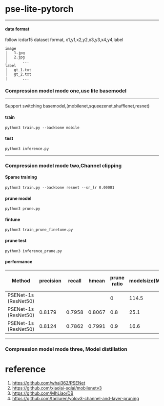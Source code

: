 # pse-lite-pytorch


***

#### data format
follow icdar15 dataset format, x1,y1,x2,y2,x3,y3,x4,y4,label
```
image
│   1.jpg
│   2.jpg   
│		...
label
│   gt_1.txt
│   gt_2.txt
|		...
```

### Compression model mode one,use lite basemodel

***
Support switching basemodel,(mobilenet,squeezenet,shufflenet,resnet)

#### train 


```
python3 train.py --backbone mobile 
```

#### test

```
python3 inference.py
```

***


### Compression model mode two,Channel clipping

#### Sparse training

```
python3 train.py --backbone resnet --sr_lr 0.00001
```

#### prune model

```
python3 prune.py 
```

#### fintune

```
python3 train_prune_finetune.py 
```

#### prune test

```
python3 inference_prune.py 
```
#### performance
|Method| precision| recall  |   hmean|prune ratio|modelsize(M)|infer time(v100)(ms)|
| - | - | - | - | - | - | - |
| PSENet-1s (ResNet50)|   |  ||0|114.5|
| PSENet-1s (ResNet50)|0.8179|   0.7958|  0.8067|0.8|25.1|
| PSENet-1s (ResNet50)|0.8124|   0.7862|  0.7991|0.9|16.6|7
***
### Compression model mode three, Model distillation



# reference

 1. https://github.com/whai362/PSENet
 2. https://github.com/xiaolai-sqlai/mobilenetv3
 3. https://github.com/MhLiao/DB
 4. https://github.com/tanluren/yolov3-channel-and-layer-pruning

